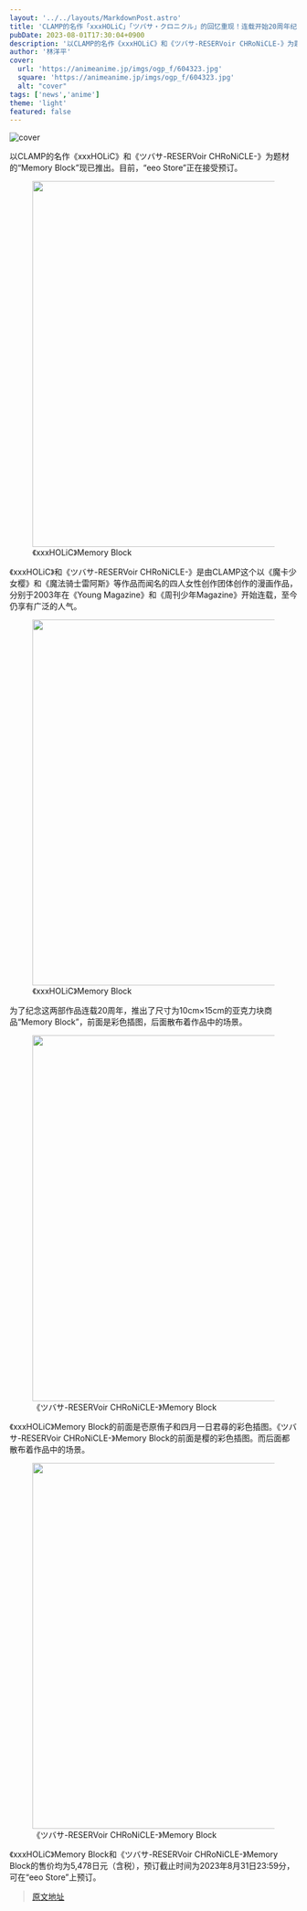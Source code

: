 ```yaml
---
layout: '../../layouts/MarkdownPost.astro'
title: 'CLAMP的名作「xxxHOLiC」「ツバサ・クロニクル」的回忆重现！连载开始20周年纪念“记忆方块”登场'
pubDate: 2023-08-01T17:30:04+0900
description: '以CLAMP的名作《xxxHOLiC》和《ツバサ-RESERVoir CHRoNiCLE-》为题材的“记忆方块”登场。目前在“eeo Store”接受预订。'
author: '林洋平'
cover:
  url: 'https://animeanime.jp/imgs/ogp_f/604323.jpg'
  square: 'https://animeanime.jp/imgs/ogp_f/604323.jpg'
  alt: "cover"
tags: ['news','anime']
theme: 'light'
featured: false
---
```


![cover](https://animeanime.jp/imgs/ogp_f/604323.jpg)

<p>以CLAMP的名作《xxxHOLiC》和《ツバサ-RESERVoir CHRoNiCLE-》为题材的“Memory Block”现已推出。目前，“eeo Store”正在接受预订。</p>
<figure class="ctms-editor-image"><img src="https://animeanime.jp/imgs/zoom/604324.jpg" class="inline-article-image" width="640" height="640"><figcaption>《xxxHOLiC》Memory Block</figcaption></figure>
<p>《xxxHOLiC》和《ツバサ-RESERVoir CHRoNiCLE-》是由CLAMP这个以《魔卡少女樱》和《魔法骑士雷阿斯》等作品而闻名的四人女性创作团体创作的漫画作品，分别于2003年在《Young Magazine》和《周刊少年Magazine》开始连载，至今仍享有广泛的人气。</p>
<figure class="ctms-editor-image"><img src="https://animeanime.jp/imgs/zoom/604326.jpg" class="inline-article-image" width="640" height="640"><figcaption>《xxxHOLiC》Memory Block</figcaption></figure>
<p>为了纪念这两部作品连载20周年，推出了尺寸为10cm×15cm的亚克力块商品“Memory Block”，前面是彩色插图，后面散布着作品中的场景。</p>
<figure class="ctms-editor-image"><img src="https://animeanime.jp/imgs/zoom/604325.jpg" class="inline-article-image" width="640" height="640"><figcaption>《ツバサ-RESERVoir CHRoNiCLE-》Memory Block</figcaption></figure>
<p>《xxxHOLiC》Memory Block的前面是壱原侑子和四月一日君尋的彩色插图。《ツバサ-RESERVoir CHRoNiCLE-》Memory Block的前面是樱的彩色插图。而后面都散布着作品中的场景。</p>
<figure class="ctms-editor-image"><img src="https://animeanime.jp/imgs/zoom/604329.jpg" class="inline-article-image" width="640" height="640"><figcaption>《ツバサ-RESERVoir CHRoNiCLE-》Memory Block</figcaption></figure>
<p>《xxxHOLiC》Memory Block和《ツバサ-RESERVoir CHRoNiCLE-》Memory Block的售价均为5,478日元（含税），预订截止时间为2023年8月31日23:59分，可在“eeo Store”上预订。</p>

>[原文地址](https://animeanime.jp/article/2023/08/01/79005.html)  